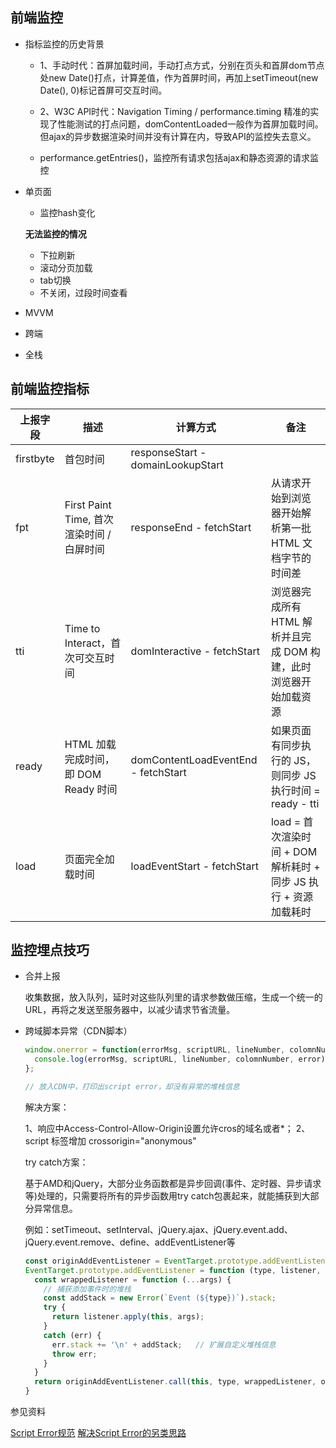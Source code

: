 ## 前端监控

* 指标监控的历史背景

  - 1、手动时代：首屏加载时间，手动打点方式，分别在页头和首屏dom节点处new Date()打点，计算差值，作为首屏时间，再加上setTimeout(new Date(), 0)标记首屏可交互时间。

  - 2、W3C API时代：Navigation Timing / performance.timing 精准的实现了性能测试的打点问题，domContentLoaded一般作为首屏加载时间。但ajax的异步数据渲染时间并没有计算在内，导致API的监控失去意义。

  - performance.getEntries()，监控所有请求包括ajax和静态资源的请求监控

* 单页面

  - 监控hash变化

  **无法监控的情况**

  - 下拉刷新
  - 滚动分页加载
  - tab切换
  - 不关闭，过段时间查看

* MVVM

* 跨端

* 全栈

## 前端监控指标

| 上报字段 |	描述 |	计算方式 |	备注 |
| ------- | ----- | ------- | ---- |
| firstbyte |	首包时间	| responseStart - domainLookupStart	| |
| fpt	 | First Paint Time, 首次渲染时间 / 白屏时间 | 	responseEnd - fetchStart	 | 从请求开始到浏览器开始解析第一批 HTML 文档字节的时间差 |
| tti	 | Time to Interact，首次可交互时间 | 	domInteractive - fetchStart	 | 浏览器完成所有 HTML 解析并且完成 DOM 构建，此时浏览器开始加载资源 |
| ready	| HTML 加载完成时间， 即 DOM Ready 时间	| domContentLoadEventEnd - fetchStart	| 如果页面有同步执行的 JS，则同步 JS 执行时间 = ready - tti |
| load	| 页面完全加载时间	| loadEventStart - fetchStart	| load = 首次渲染时间 + DOM 解析耗时 + 同步 JS 执行 + 资源加载耗时 | 


## 监控埋点技巧

* 合并上报

  收集数据，放入队列，延时对这些队列里的请求参数做压缩，生成一个统一的 URL，再将之发送至服务器中，以减少请求节省流量。

* 跨域脚本异常（CDN脚本）

  ```js
  window.onerror = function(errorMsg, scriptURL, lineNumber, colomnNumber, error) {
    console.log(errorMsg, scriptURL, lineNumber, colomnNumber, error);
  };

  // 放入CDN中，打印出script error，却没有异常的堆栈信息
  ```

  解决方案：

  1、响应中Access-Control-Allow-Origin设置允许cros的域名或者*；
  2、script 标签增加 crossorigin="anonymous"

  try catch方案：

  基于AMD和jQuery，大部分业务函数都是异步回调(事件、定时器、异步请求等)处理的，只需要将所有的异步函数用try catch包裹起来，就能捕获到大部分异常信息。

  例如：setTimeout、setInterval、jQuery.ajax、jQuery.event.add、jQuery.event.remove、define、addEventListener等

  ```js
  const originAddEventListener = EventTarget.prototype.addEventListener;
  EventTarget.prototype.addEventListener = function (type, listener, options) {
    const wrappedListener = function (...args) {
      // 捕获添加事件时的堆栈
      const addStack = new Error(`Event (${type})`).stack;
      try {
        return listener.apply(this, args);
      }
      catch (err) {
        err.stack += '\n' + addStack;   // 扩展自定义堆栈信息
        throw err;
      }
    }
    return originAddEventListener.call(this, type, wrappedListener, options);
  }
  ```

参见资料

[Script Error规范](https://github.com/BetterJS/badjs-report/issues/3)
[解决Script Error的另类思路](https://cloud.tencent.com/developer/article/1367170)
